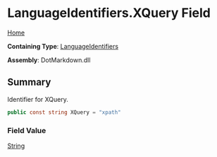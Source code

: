 # LanguageIdentifiers\.XQuery Field

[Home](../../../README.md)

**Containing Type**: [LanguageIdentifiers](../README.md)

**Assembly**: DotMarkdown\.dll

## Summary

Identifier for XQuery\.

```csharp
public const string XQuery = "xpath"
```

### Field Value

[String](https://docs.microsoft.com/en-us/dotnet/api/system.string)


